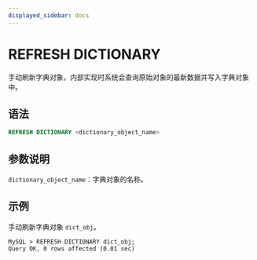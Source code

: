 ```yaml
---
displayed_sidebar: docs
---
```


# REFRESH DICTIONARY



手动刷新字典对象，内部实现时系统会查询原始对象的最新数据并写入字典对象中。

## 语法

```SQL
REFRESH DICTIONARY <dictionary_object_name>
```

## 参数说明

`dictionary_object_name`：字典对象的名称。

## 示例

手动刷新字典对象 `dict_obj`。

```Plain
MySQL > REFRESH DICTIONARY dict_obj;
Query OK, 0 rows affected (0.01 sec)
```
